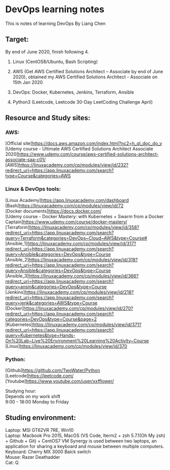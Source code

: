 # DevOps learning notes

This is notes of learning DevOps By Liang Chen

## Target:

By end of June 2020, finish following 4.

1. Linux (CentOS8/Ubuntu, Bash Scripting)

2. AWS (Get AWS Certified Solutions Architect – Associate by end of June 2020), obtained my AWS Certified Solutions Architect - Associate on 15th Jan 2020

3. DevOps: Docker, Kubernetes, Jenkins, Terraform, Ansible

4. Python3 (Leetcode, Leetcode 30-Day LeetCoding Challenge April)

## Resource and Study sites:

### AWS:

[Official site]https://docs.aws.amazon.com/index.html?nc2=h_ql_doc_do_v  
[Udemy course - Ultimate AWS Certified Solutions Architect Associate 2020]https://www.udemy.com/course/aws-certified-solutions-architect-associate-saa-c01/
[AWS]https://linuxacademy.com/cp/modules/view/id/232?redirect_uri=https://app.linuxacademy.com/search?type=Course&categories=AWS

### Linux & DevOps tools:

[Linux Academy]https://app.linuxacademy.com/dashboard  
[Bash]https://linuxacademy.com/cp/modules/view/id/72  
[Docker documents]https://docs.docker.com/  
[Udemy course - Docker Mastery: with Kubernetes + Swarm from a Docker Captain]https://www.udemy.com/course/docker-mastery/  
[Terraform]https://linuxacademy.com/cp/modules/view/id/358?redirect_uri=https://app.linuxacademy.com/search?query=Terraform&categories=DevOps~Cloud~AWS&type=Course#  
[Ansible_1]https://linuxacademy.com/cp/modules/view/id/317?redirect_uri=https://app.linuxacademy.com/search?query=Ansible&categories=DevOps&type=Course  
[Ansible_2]https://linuxacademy.com/cp/modules/view/id/318?redirect_uri=https://app.linuxacademy.com/search?query=Ansible&categories=DevOps&type=Course  
[Ansible_3]https://linuxacademy.com/cp/modules/view/id/366?redirect_uri=https://app.linuxacademy.com/search?query=ansin&categories=DevOps&type=Course  
[Jenkins]https://linuxacademy.com/cp/modules/view/id/218?redirect_uri=https://app.linuxacademy.com/search?query=jenk&categories=AWS&type=Course  
[Docker]https://linuxacademy.com/cp/modules/view/id/270?redirect_uri=https://app.linuxacademy.com/search?categories=DevOps&type=Course&page=2  
[Kubernetes]https://linuxacademy.com/cp/modules/view/id/371?redirect_uri=https://app.linuxacademy.com/search?query=Kubernetes&type=Hands-On%20Lab~Live%20Environment%20Learning%20Activity~Course
[Linux]https://linuxacademy.com/cp/modules/view/id/370

### Python:

[Github]https://github.com/TwoWater/Python  
[Leetcode]https://leetcode.com/  
[Youtube]https://www.youtube.com/user/xxfflower/

Studying hour:  
Depends on my work shift  
9:00 - 18:00 Monday to Friday

## Studing environment:

Laptop: MSI GT62VR 7RE, Win10  
Laptop: Macbook Pro 2015, MacOS (VS Code, Iterm2 + zsh 5.7.1(Oh My zsh) + Github + Git) + CentOS7 VM
Synergy is used between two laptops, an application for sharing a keyboard and mouse between multiple computers.  
Keyboard: Cherry MX 3000 Balck switch  
Mouse: Razer Deathadder  
Cat: Q
